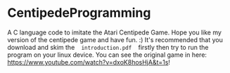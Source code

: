 # CentipedeProgramming
A C language code to imitate the Atari Centipede Game.
Hope you like my version of the centipede game and have fun. :)
It's recommended that you download and skim the ` ` `introduction.pdf` ` ` firstly then try to run the program on your linux device.
You can see the original game in here: https://www.youtube.com/watch?v=dxoK8hosHjA&t=1s!
